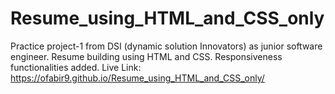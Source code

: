# Resume_using_HTML_and_CSS_only
Practice project-1 from DSI (dynamic solution Innovators) as junior software engineer.
Resume building using HTML and CSS.
Responsiveness functionalities added.
Live Link: https://ofabir9.github.io/Resume_using_HTML_and_CSS_only/
